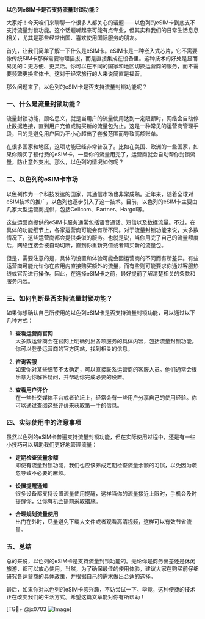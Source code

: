 **以色列eSIM卡是否支持流量封锁功能？**

大家好！今天咱们来聊聊一个很多人都关心的话题——以色列的eSIM卡到底支不支持流量封锁功能。这个话题听起来可能有点专业，但其实和我们的日常生活息息相关，尤其是那些经常出国、喜欢使用国际服务的朋友。

首先，让我们简单了解一下什么是eSIM卡。eSIM卡是一种嵌入式芯片，它不需要像传统SIM卡那样需要物理插拔，而是直接集成在设备里。这种技术的好处是显而易见的：更方便、更灵活。你可以在不同的国家和地区切换运营商的服务，而不需要频繁更换实体卡。这对于经常旅行的人来说简直是福音。

那么问题来了，以色列的eSIM卡是否支持流量封锁功能呢？

### 一、什么是流量封锁功能？

流量封锁功能，顾名思义，就是当用户的流量使用达到一定限额时，网络会自动停止数据连接，直到用户充值或购买新的流量包为止。这是一种常见的运营商管理手段，目的是避免用户因为不小心超出了套餐范围而导致高额账单。

在很多国家和地区，这项功能已经非常普及了。比如在美国、欧洲的一些国家，如果你购买了预付费的eSIM卡，一旦你的流量用完了，运营商就会自动帮你封锁流量，防止意外支出。那么，以色列的情况如何呢？

### 二、以色列的eSIM卡市场

以色列作为一个科技发达的国家，其通信市场也非常成熟。近年来，随着全球对eSIM技术的推广，以色列也逐步引入了这一技术。目前，以色列的eSIM卡主要由几家大型运营商提供，包括Cellcom、Partner、Hargol等。

这些运营商提供的eSIM卡服务通常包括语音通话、短信以及数据流量。不过，在具体的功能细节上，各家运营商可能会有所不同。对于流量封锁功能来说，大多数情况下，这些运营商都会提供类似的服务。也就是说，当你用完了自己的流量额度后，网络连接会被自动切断，直到你重新充值或者购买新的流量包。

但是，需要注意的是，具体的设置和体验可能会因运营商的不同而有所差异。有些运营商可能允许你在应用内直接购买额外的流量，而有些则可能要求你通过客服热线或官网进行操作。因此，在选择eSIM卡之前，最好提前了解清楚相关的条款和服务内容。

### 三、如何判断是否支持流量封锁功能？

如果你想确认自己所使用的以色列eSIM卡是否支持流量封锁功能，可以通过以下几种方式：

1. **查看运营商官网**  
   大多数运营商会在官网上明确列出各项服务的具体内容，包括流量封锁功能。你可以登录运营商的官方网站，找到相关的信息。

2. **咨询客服**  
   如果你对某些细节不太确定，可以直接联系运营商的客服人员。他们通常会很乐意为你解答疑问，并帮助你完成必要的设置。

3. **查看用户评价**  
   在一些社交媒体平台或者论坛上，经常会有一些用户分享自己的使用经验。你可以通过查阅这些评价来获取第一手的信息。

### 四、实际使用中的注意事项

虽然以色列的eSIM卡普遍支持流量封锁功能，但在实际使用过程中，还是有一些小技巧可以帮助我们更好地管理流量：

- **定期检查流量余额**  
  即使有流量封锁功能，我们也应该养成定期检查流量余额的习惯，以免因为疏忽导致不必要的麻烦。

- **设置提醒通知**  
  很多设备都支持设置流量使用提醒，这样当你的流量接近上限时，手机会及时提醒你，让你有机会提前采取措施。

- **合理规划流量使用**  
  出门在外时，尽量避免下载大文件或者观看高清视频，这样可以有效节省流量。

### 五、总结

总的来说，以色列的eSIM卡是支持流量封锁功能的。无论你是商务出差还是休闲旅游，都可以放心使用。当然，为了确保最佳的使用体验，建议大家在购买前仔细研究各运营商的具体政策，并根据自己的需求做出合适的选择。

最后，如果你对以色列的eSIM卡感兴趣，不妨尝试一下。毕竟，这种便捷的技术正在改变我们的生活方式。希望这篇文章能对你有所帮助！

[TG💪+ @jx0703 ![Image](https://github.com/user-attachments/assets/dbca1d08-cadb-493c-b0ec-ad6f7a83f270)]